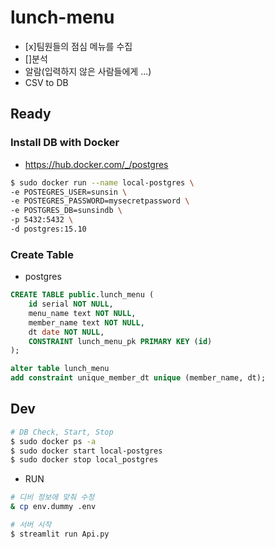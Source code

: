 # lunch-menu
- [x]팀원들의 점심 메뉴를 수집
- []분석
- 알람(입력하지 않은 사람들에게 ...)
- CSV to DB

## Ready
### Install DB with Docker
- https://hub.docker.com/_/postgres
```bash
$ sudo docker run --name local-postgres \
-e POSTEGRES_USER=sunsin \
-e POSTEGRES_PASSWORD=mysecretpassword \
-e POSTGRES_DB=sunsindb \
-p 5432:5432 \
-d postgres:15.10
```

### Create Table
- postgres
```sql
CREATE TABLE public.lunch_menu (
	id serial NOT NULL,
	menu_name text NOT NULL,
	member_name text NOT NULL,
	dt date NOT NULL,
	CONSTRAINT lunch_menu_pk PRIMARY KEY (id)
);

alter table lunch_menu
add constraint unique_member_dt unique (member_name, dt);
```

## Dev
```bash
# DB Check, Start, Stop
$ sudo docker ps -a
$ sudo docker start local-postgres
$ sudo docker stop local_postgres
```

- RUN
```bash
# 디비 정보에 맞춰 수정
& cp env.dummy .env

# 서버 시작
$ streamlit run Api.py
```
